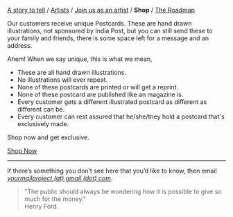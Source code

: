<a href="https://kvshvl.in/yourmailproject">A story to tell</a> / <a href="https://kvshvl.in/yourmailproject/artists.html">Artists</a> / <a href="https://kvshvl.in/yourmailproject/joinusasanartist.html">Join us as an artist</a> / **Shop** / <a href="https://kvshvl.in/yourmailproject/roadmap.html">The Roadmap</a>

Our customers receive unique Postcards. These are hand drawn illustrations, not sponsored by India Post, but you can still send these to your family and friends, there is some space left for a message and an address.

Ahem! When we say unique, this is what we mean,

- These are all hand drawn illustrations.
- No illustrations will ever repeat.
- None of these postcards are printed or will get a reprint.
- None of these postcard are published like an magazine is.
- Every customer gets a different illustrated postcard as different as different can be.
- Every customer can rest assured that he/she/they hold a postcard that's exclusively made.

Shop now and get exclusive.

<div class="roadmap-spacer-1"></div>

<p>
<a class="btn" href="https://www.gumroad.com/yourmailproject" target="_blank">Shop Now</a><br>
</p>

<div class="roadmap-spacer-2"></div>

***

If there’s something you don’t see here that you’d like to know, then email  
[_yourmailproject (at) gmail (dot) com_](mailto:yourmailproject@gmail.com).

> "The public should always be wondering how it is possible to give so much for the money."  
> Henry Ford.
